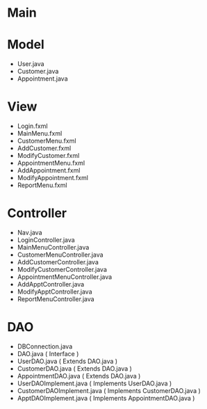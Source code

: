 # Main
# Model
  - User.java
  - Customer.java
  - Appointment.java
  
# View
  - Login.fxml
  - MainMenu.fxml
  - CustomerMenu.fxml
  - AddCustomer.fxml
  - ModifyCustomer.fxml
  - AppointmentMenu.fxml
  - AddAppointment.fxml
  - ModifyAppointment.fxml
  - ReportMenu.fxml
  
# Controller
  - Nav.java
  - LoginController.java
  - MainMenuController.java
  - CustomerMenuController.java
  - AddCustomerController.java
  - ModifyCustomerController.java
  - AppointmentMenuController.java
  - AddApptController.java
  - ModifyApptController.java
  - ReportMenuController.java
  
# DAO
  - DBConnection.java
  - DAO.java ( Interface )
  - UserDAO.java ( Extends DAO.java )
  - CustomerDAO.java ( Extends DAO.java )
  - AppointmentDAO.java ( Extends DAO.java )
  - UserDAOImplement.java ( Implements UserDAO.java )
  - CustomerDAOImplement.java ( Implements CustomerDAO.java )
  - ApptDAOImplement.java ( Implements AppointmentDAO.java )

